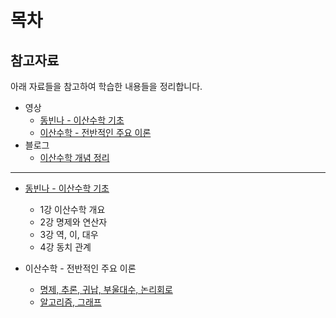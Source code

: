 # 목차

## 참고자료

아래 자료들을 참고하여 학습한 내용들을 정리합니다.

- 영상
  - [동빈나 - 이산수학 기초](https://www.youtube.com/playlist?list=PLRx0vPvlEmdDgOIBt9MKQl-uMVrxtac4n)
  - [이산수학 - 전반적인 주요 이론](https://www.youtube.com/playlist?list=PLW8wOTYOluvFr4favjXEVXMghqQNYOOqI)
- 블로그
  - [이산수학 개념 정리](https://brunch.co.kr/@toughrogrammer/8)

------

- [동빈나 - 이산수학 기초](이산수학_기초.md)
  - 1강 이산수학 개요
  - 2강 명제와 연산자
  - 3강 역, 이, 대우
  - 4강 동치 관계

- 이산수학 - 전반적인 주요 이론
  - [명제, 추론, 귀납, 부울대수, 논리회로](명제,추론,귀납,부울대수,논리회로.md)
  - [알고리즘, 그래프](알고리즘,그래프.md)

